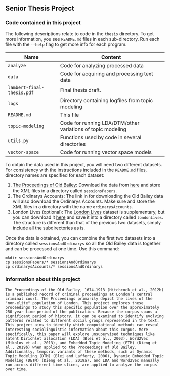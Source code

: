 ## Senior Thesis Project

### Code contained in this project

The following descriptions relate to code in the `thesis` directory. To get more information, you see `README.md` files in each sub-directory. Run each file with the `--help` flag to get more info for each program.

Name | Content
-------|-------
`analyze` | Code for analyzing processed data
`data` | Code for acquiring and processing text data
`lambert-final-thesis.pdf` | Final thesis draft.
`logs` | Directory containing logfiles from topic modeling
`README.md` | This file
`topic-modeling` | Code for running LDA/DTM/other variations of topic modeling
`utils.py` | Functions used by code in several directories
`vector-space` | Code for running vector space models

To obtain the data used in this project, you will need two different datasets. For consistency with the instructions included in the `README.md` files, directory names are specified for each dataset:
1. [The Proceedings of Old Bailey](https://www.oldbaileyonline.org/index.jsp): Download the data from [here](https://figshare.shef.ac.uk/articles/Old_Bailey_Online_XML_Data/4775434) and store the XML files in a directory called `sessionsPapers`.
2. The Ordinarys Accounts: The link in for downloading the Old Bailey data will also download the Ordinarys Accounts. Make sure and store the XML files in a directory with the name `ordinarysAccounts`.
3. London Lives (optional): The [London Lives](https://www.londonlives.org) dataset is supplementary, but you can download it [here](https://figshare.com/articles/London_Lives_XML_Data/4797829) and save it into a directory called `londonLives`. The structure is different than that of the previous two datasets, simply include all the subdirectories as is.

Once the data is obtained, you can combine the first two datasets into a directory called `sessionsAndOrdinarys` so all the Old Bailey data is together and can be processed at one time. Use this command:

```
mkdir sessionsAndOrdinarys
cp sessionsPapers/* sessionsAndOrdinarys
cp ordinarysAccounts/* sessionsAndOrdinarys
```

### Information about this project

```
The Proceedings of the Old Bailey, 1674–1913 (Hitchcock et al., 2012b) is a published record of criminal proceedings at London’s central criminal court. The Proceedings primarily depict the lives of the "non-elite" population of London. This project explores these proceedings to study this specific population over the approximately 250-year time period of the publication. Because the corpus spans a significant period of history, it can be examined to identify evolving patterns related to different social groups represented in the text. This project aims to identify which computational methods can reveal interesting sociolinguistic information about this corpus. More specifically, this paper will explore unsupervised techniques like latent Dirichlet allocation (LDA) (Blei et al., 2003), Word2Vec (Mikolov et al., 2013), and Embedded Topic Modeling (ETM) (Dieng et al., 2019b) when applied to the Proceedings of Old Bailey. Additionally, temporal variants of these methods, such as Dynamic Topic Modeling (DTM) (Blei and Lafferty, 2006), Dynamic Embedded Topic Modeling (DETM) (Dieng et al., 2019a), and LDA and Word2Vec manually run across different time slices, are applied to analyze the corpus over time.
```
